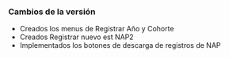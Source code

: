 <h3>Cambios de la versión</h3>

<ul>
    <li>Creados los menus de Registrar Año y Cohorte</li>
    <li>Creados Registrar nuevo est NAP2</li>
    <li>Implementados los botones de descarga de registros de NAP</li>
</ul>        